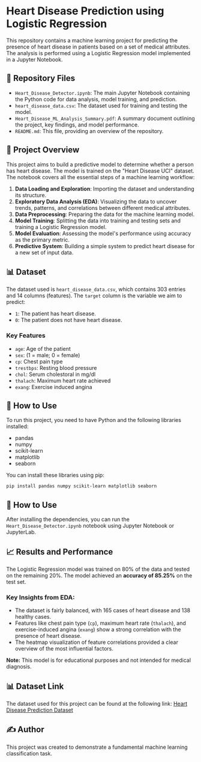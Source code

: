 # Heart Disease Prediction using Logistic Regression

This repository contains a machine learning project for predicting the presence of heart disease in patients based on a set of medical attributes. The analysis is performed using a Logistic Regression model implemented in a Jupyter Notebook.

## 📂 Repository Files

-   `Heart_Disease_Detector.ipynb`: The main Jupyter Notebook containing the Python code for data analysis, model training, and prediction.
-   `heart_disease_data.csv`: The dataset used for training and testing the model.
-   `Heart_Disease_ML_Analysis_Summary.pdf`: A summary document outlining the project, key findings, and model performance.
-   `README.md`: This file, providing an overview of the repository.

## 📖 Project Overview

This project aims to build a predictive model to determine whether a person has heart disease. The model is trained on the "Heart Disease UCI" dataset. The notebook covers all the essential steps of a machine learning workflow:

1.  **Data Loading and Exploration**: Importing the dataset and understanding its structure.
2.  **Exploratory Data Analysis (EDA)**: Visualizing the data to uncover trends, patterns, and correlations between different medical attributes.
3.  **Data Preprocessing**: Preparing the data for the machine learning model.
4.  **Model Training**: Splitting the data into training and testing sets and training a Logistic Regression model.
5.  **Model Evaluation**: Assessing the model's performance using accuracy as the primary metric.
6.  **Predictive System**: Building a simple system to predict heart disease for a new set of input data.

## 📊 Dataset

The dataset used is `heart_disease_data.csv`, which contains 303 entries and 14 columns (features). The `target` column is the variable we aim to predict:
* `1`: The patient has heart disease.
* `0`: The patient does not have heart disease.

### Key Features
* `age`: Age of the patient
* `sex`: (1 = male; 0 = female)
* `cp`: Chest pain type
* `trestbps`: Resting blood pressure
* `chol`: Serum cholestoral in mg/dl
* `thalach`: Maximum heart rate achieved
* `exang`: Exercise induced angina

## 🚀 How to Use

To run this project, you need to have Python and the following libraries installed:

* pandas
* numpy
* scikit-learn
* matplotlib
* seaborn

You can install these libraries using pip:
```bash
pip install pandas numpy scikit-learn matplotlib seaborn
```

## 🚀 How to Use

After installing the dependencies, you can run the `Heart_Disease_Detector.ipynb` notebook using Jupyter Notebook or JupyterLab.

## 📈 Results and Performance

The Logistic Regression model was trained on 80% of the data and tested on the remaining 20%. The model achieved an **accuracy of 85.25%** on the test set.

### Key Insights from EDA:
* The dataset is fairly balanced, with 165 cases of heart disease and 138 healthy cases.
* Features like chest pain type (`cp`), maximum heart rate (`thalach`), and exercise-induced angina (`exang`) show a strong correlation with the presence of heart disease.
* The heatmap visualization of feature correlations provided a clear overview of the most influential factors.

**Note:** This model is for educational purposes and not intended for medical diagnosis.

## 📊 Dataset Link

The dataset used for this project can be found at the following link:
[Heart Disease Prediction Dataset](https://github.com/ChitranjanUpadhayay/ML_Projects/tree/main/Datasets/Heart%20Disease%20Prediction)

## ✍️ Author

This project was created to demonstrate a fundamental machine learning classification task.
